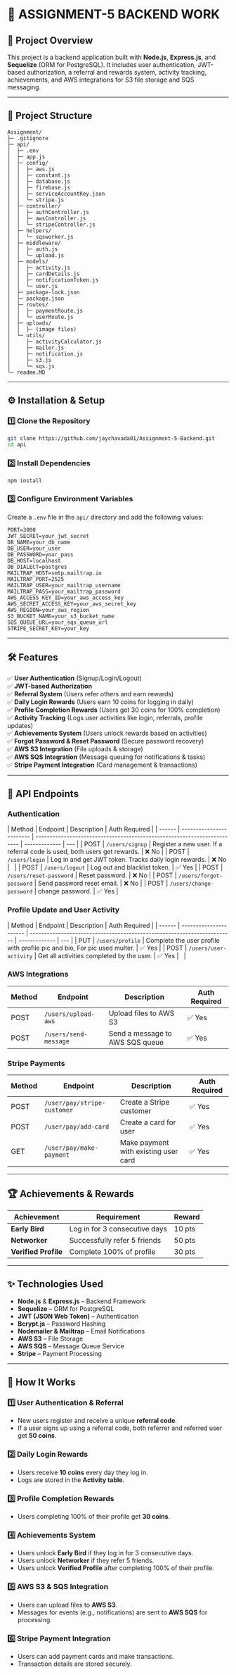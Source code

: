 # 🚀 ASSIGNMENT-5 BACKEND WORK

## 📌 Project Overview

This project is a backend application built with **Node.js**, **Express.js**, and **Sequelize** (ORM for PostgreSQL). It includes user authentication, JWT-based authorization, a referral and rewards system, activity tracking, achievements, and AWS integrations for S3 file storage and SQS messaging.

---

## 📂 Project Structure

```
Assignment/
├─ .gitignore
├─ api/
│  ├─ .env
│  ├─ app.js
│  ├─ config/
│  │  ├─ aws.js
│  │  ├─ constant.js
│  │  ├─ database.js
│  │  ├─ firebase.js
│  │  ├─ serviceAccountKey.json
│  │  └─ stripe.js
│  ├─ controller/
│  │  ├─ authController.js
│  │  ├─ awsController.js
│  │  └─ stripeController.js
│  ├─ helpers/
│  │  └─ sqsworker.js
│  ├─ middleware/
│  │  ├─ auth.js
│  │  └─ upload.js
│  ├─ models/
│  │  ├─ activity.js
│  │  ├─ cardDetails.js
│  │  ├─ notificationToken.js
│  │  └─ user.js
│  ├─ package-lock.json
│  ├─ package.json
│  ├─ routes/
│  │  ├─ paymentRoute.js
│  │  └─ userRoute.js
│  ├─ uploads/
│  │  ├─ (image files)
│  └─ utils/
│     ├─ activityCalculator.js
│     ├─ mailer.js
│     ├─ notification.js
│     ├─ s3.js
│     └─ sqs.js
└─ readme.MD
```

---

## ⚙️ Installation & Setup

### 1️⃣ Clone the Repository

```sh
git clone https://github.com/jaychavada01/Assignment-5-Backend.git
cd api
```

### 2️⃣ Install Dependencies

```sh
npm install
```

### 3️⃣ Configure Environment Variables

Create a `.env` file in the `api/` directory and add the following values:

```
PORT=3000
JWT_SECRET=your_jwt_secret
DB_NAME=your_db_name
DB_USER=your_user
DB_PASSWORD=your_pass
DB_HOST=localhost
DB_DIALECT=postgres
MAILTRAP_HOST=smtp.mailtrap.io
MAILTRAP_PORT=2525
MAILTRAP_USER=your_mailtrap_username
MAILTRAP_PASS=your_mailtrap_password
AWS_ACCESS_KEY_ID=your_aws_access_key
AWS_SECRET_ACCESS_KEY=your_aws_secret_key
AWS_REGION=your_aws_region
S3_BUCKET_NAME=your_s3_bucket_name
SQS_QUEUE_URL=your_sqs_queue_url
STRIPE_SECRET_KEY=your_key
```

---

## 🛠️ Features

✅ **User Authentication** (Signup/Login/Logout)  
✅ **JWT-based Authorization**  
✅ **Referral System** (Users refer others and earn rewards)  
✅ **Daily Login Rewards** (Users earn 10 coins for logging in daily)  
✅ **Profile Completion Rewards** (Users get 30 coins for 100% completion)  
✅ **Activity Tracking** (Logs user activities like login, referrals, profile updates)  
✅ **Achievements System** (Users unlock rewards based on activities)  
✅ **Forgot Password & Reset Password** (Secure password recovery)  
✅ **AWS S3 Integration** (File uploads & storage)  
✅ **AWS SQS Integration** (Message queuing for notifications & tasks)  
✅ **Stripe Payment Integration** (Card management & transactions)

---

## 🔗 API Endpoints

### **Authentication**

| Method | Endpoint                 | Description                                                              | Auth Required |
| ------ | ------------------------ | ------------------------------------------------------------------------ | ------------- | --- |
| POST   | `/users/signup`          | Register a new user. If a referral code is used, both users get rewards. | ❌ No         |
| POST   | `/users/login`           | Log in and get JWT token. Tracks daily login rewards.                    | ❌ No         |     |
| POST   | `/users/logout`          | Log out and blacklist token.                                             | ✅ Yes        |
| POST   | `/users/reset-password`  | Reset password.                                                          | ❌ No         |
| POST   | `/users/forgot-password` | Send password reset email.                                               | ❌ No         |
| POST   | `/users/change-password` | change password.                                                         | ✅ Yes        |

### **Profile Update and User Activity**

| Method | Endpoint               | Description                                                              | Auth Required |
| ------ | ---------------------- | ------------------------------------------------------------------------ | ------------- | --- |
| PUT    | `/users/profile`       | Complete the user profile with profile pic and bio, For pic used multer. | ✅ Yes        |
| POST   | `/users/user-activity` | Get all activities completed by the user.                                | ✅ Yes        |     |

### **AWS Integrations**

| Method | Endpoint              | Description                     | Auth Required |
| ------ | --------------------- | ------------------------------- | ------------- |
| POST   | `/users/upload-aws`   | Upload files to AWS S3          | ✅ Yes        |
| POST   | `/users/send-message` | Send a message to AWS SQS queue | ✅ Yes        |

### **Stripe Payments**

| Method | Endpoint                    | Description                          | Auth Required |
| ------ | --------------------------- | ------------------------------------ | ------------- |
| POST   | `/user/pay/stripe-customer` | Create a Stripe customer             | ✅ Yes        |
| POST   | `/user/pay/add-card`        | Create a card for user               | ✅ Yes        |
| GET    | `/user/pay/make-payment`    | Make payment with existing user card | ✅ Yes        |

---

## 🏆 Achievements & Rewards

| Achievement          | Requirement                   | Reward |
| -------------------- | ----------------------------- | ------ |
| **Early Bird**       | Log in for 3 consecutive days | 10 pts |
| **Networker**        | Successfully refer 5 friends  | 50 pts |
| **Verified Profile** | Complete 100% of profile      | 30 pts |

---

## ✨ Technologies Used

- **Node.js** & **Express.js** – Backend Framework
- **Sequelize** – ORM for PostgreSQL
- **JWT (JSON Web Token)** – Authentication
- **Bcrypt.js** – Password Hashing
- **Nodemailer & Mailtrap** – Email Notifications
- **AWS S3** – File Storage
- **AWS SQS** – Message Queue Service
- **Stripe** – Payment Processing

---

## 🚀 How It Works

### 1️⃣ **User Authentication & Referral**

- New users register and receive a unique **referral code**.
- If a user signs up using a referral code, both referrer and referred user get **50 coins**.

### 2️⃣ **Daily Login Rewards**

- Users receive **10 coins** every day they log in.
- Logs are stored in the **Activity table**.

### 3️⃣ **Profile Completion Rewards**

- Users completing 100% of their profile get **30 coins**.

### 4️⃣ **Achievements System**

- Users unlock **Early Bird** if they log in for 3 consecutive days.
- Users unlock **Networker** if they refer 5 friends.
- Users unlock **Verified Profile** after completing 100% of their profile.

### 5️⃣ **AWS S3 & SQS Integration**

- Users can upload files to **AWS S3**.
- Messages for events (e.g., notifications) are sent to **AWS SQS** for processing.

### 6️⃣ **Stripe Payment Integration**

- Users can add payment cards and make transactions.
- Transaction details are stored securely.
